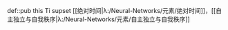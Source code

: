 def::pub this Ti supset [[绝对时间|λ:/Neural-Networks/元素/绝对时间]]，[[自主独立与自我秩序|λ:/Neural-Networks/元素/自主独立与自我秩序]]
